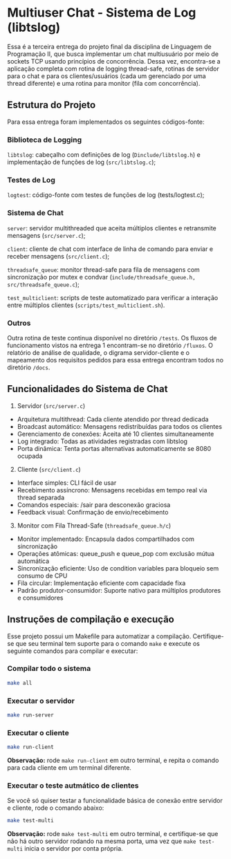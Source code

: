 # Multiuser Chat - Sistema de Log (libtslog)

Essa é a terceira entrega do projeto final da disciplina de Linguagem de Programação II, que busca implementar um chat multiusuário por meio de sockets TCP usando princípios de concorrência. Dessa vez, encontra-se a aplicação completa com rotina de logging thread-safe, rotinas de servidor para o chat e para os clientes/usuários (cada um gerenciado por uma thread diferente) e uma rotina para monitor (fila com concorrência).

## Estrutura do Projeto

Para essa entrega foram implementados os seguintes códigos-fonte:

### Biblioteca de Logging

`libtslog`: cabeçalho com definições de log (`Dinclude/libtslog.h`) e implementação de funções de log (`src/libtslog.c`);

### Testes de Log

`logtest`: código-fonte com testes de funções de log (tests/logtest.c);

### Sistema de Chat

`server`: servidor multithreaded que aceita múltiplos clientes e retransmite mensagens (`src/server.c`);

`client`: cliente de chat com interface de linha de comando para enviar e receber mensagens (`src/client.c`);

`threadsafe_queue`: monitor thread-safe para fila de mensagens com sincronização por mutex e condvar (`include/threadsafe_queue.h, src/threadsafe_queue.c`);

`test_multiclient`: scripts de teste automatizado para verificar a interação entre múltiplos clientes (`scripts/test_multiclient.sh`).

### Outros

Outra rotina de teste continua disponível no diretório `/tests`. Os fluxos de funcionamento vistos na entrega 1 encontram-se no diretório `/fluxos`. O relatório de análise de qualidade, o digrama servidor-cliente e o mapeamento dos requisitos pedidos para essa entrega encontram todos no diretório `/docs`.

## Funcionalidades do Sistema de Chat

1. Servidor (`src/server.c`)

- Arquitetura multithread: Cada cliente atendido por thread dedicada
- Broadcast automático: Mensagens redistribuídas para todos os clientes
- Gerenciamento de conexões: Aceita até 10 clientes simultaneamente
- Log integrado: Todas as atividades registradas com libtslog
- Porta dinâmica: Tenta portas alternativas automaticamente se 8080 ocupada

2. Cliente (`src/client.c`)

- Interface simples: CLI fácil de usar
- Recebimento assíncrono: Mensagens recebidas em tempo real via thread separada
- Comandos especiais: /sair para desconexão graciosa
- Feedback visual: Confirmação de envio/recebimento

3. Monitor com Fila Thread-Safe (`threadsafe_queue.h/c`)

- Monitor implementado: Encapsula dados compartilhados com sincronização
- Operações atômicas: queue_push e queue_pop com exclusão mútua automática
- Sincronização eficiente: Uso de condition variables para bloqueio sem consumo de CPU
- Fila circular: Implementação eficiente com capacidade fixa
- Padrão produtor-consumidor: Suporte nativo para múltiplos produtores e consumidores

## Instruções de compilação e execução

Esse projeto possui um Makefile para automatizar a compilação. Certifique-se que seu terminal tem suporte para o comando `make` e execute os seguinte comandos para compilar e executar:

### Compilar todo o sistema
```bash
make all
```

### Executar o servidor
```bash
make run-server
```

### Executar o cliente
```bash
make run-client
```

**Observação:** rode `make run-client` em outro terminal, e repita o comando para cada cliente em um terminal diferente.

### Executar o teste autmático de clientes
Se você só quiser testar a funcionalidade básica de conexão entre servidor e cliente, rode o comando abaixo:

```bash
make test-multi
```
**Observação:** rode `make test-multi` em outro terminal, e certifique-se que não há outro servidor rodando na mesma porta, uma vez que `make test-multi` inicia o servidor por conta própria.
